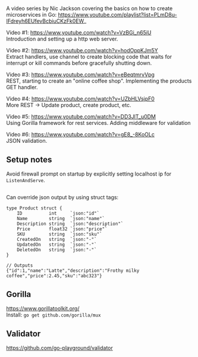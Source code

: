#
A video series by Nic Jackson covering the basics on how to create microservices in Go: https://www.youtube.com/playlist?list=PLmD8u-IFdreyh6EUfevBcbiuCKzFk0EW_  

Video #1: https://www.youtube.com/watch?v=VzBGi_n65iU   
Introduction and setting up a http web server.  

Video #2: https://www.youtube.com/watch?v=hodOppKJm5Y  
Extract handlers, use channel to create blocking code that waits for interrupt or kill commands before gracefully shutting down.  

Video #3: https://www.youtube.com/watch?v=eBeqtmrvVpg  
REST, starting to create an "online coffee shop". Implementing the products GET handler.

Video #4: https://www.youtube.com/watch?v=UZbHLVsjpF0  
More REST -> Update product, create product, etc.  

Video #5: https://www.youtube.com/watch?v=DD3JlT_u0DM  
Using Gorilla framework for rest services. Adding middleware for validation  

Video #6: https://www.youtube.com/watch?v=gE8_-8KoOLc  
JSON validation.  


## Setup notes
Avoid firewall prompt on startup by explicitly setting localhost ip for `ListenAndServe`.

## 
Can override json output by using struct tags:  
```
type Product struct {
	ID          int     `json:"id"`
	Name        string  `json:"name"`
	Description string  `json:"description"`
	Price       float32 `json:"price"`
	SKU         string  `json:"sku"`
	CreatedOn   string  `json:"-"`
	UpdatedOn   string  `json:"-"`
	DeletedOn   string  `json:"-"`
}

// Outputs
{"id":1,"name":"Latte","description":"Frothy milky coffee","price":2.45,"sku":"abc323"}
```

## Gorilla
https://www.gorillatoolkit.org/  
Install: `go get github.com/gorilla/mux`  


## Validator
https://github.com/go-playground/validator  
 
